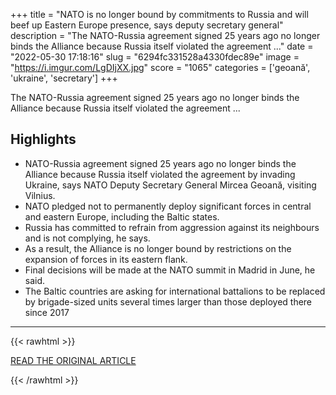 +++
title = "NATO is no longer bound by commitments to Russia and will beef up Eastern Europe presence, says deputy secretary general"
description = "The NATO-Russia agreement signed 25 years ago no longer binds the Alliance because Russia itself violated the agreement ..."
date = "2022-05-30 17:18:16"
slug = "6294fc331528a4330fdec89e"
image = "https://i.imgur.com/LgDIjXX.jpg"
score = "1065"
categories = ['geoană', 'ukraine', 'secretary']
+++

The NATO-Russia agreement signed 25 years ago no longer binds the Alliance because Russia itself violated the agreement ...

## Highlights

- NATO-Russia agreement signed 25 years ago no longer binds the Alliance because Russia itself violated the agreement by invading Ukraine, says NATO Deputy Secretary General Mircea Geoană, visiting Vilnius.
- NATO pledged not to permanently deploy significant forces in central and eastern Europe, including the Baltic states.
- Russia has committed to refrain from aggression against its neighbours and is not complying, he says.
- As a result, the Alliance is no longer bound by restrictions on the expansion of forces in its eastern flank.
- Final decisions will be made at the NATO summit in Madrid in June, he said.
- The Baltic countries are asking for international battalions to be replaced by brigade-sized units several times larger than those deployed there since 2017

---

{{< rawhtml >}}
  <p class="article-category">
    <a target="_blank" href="https://www.lrt.lt/en/news-in-english/19/1705708/nato-is-no-longer-bound-by-commitments-to-russia-and-will-beef-up-eastern-europe-presence-says-deputy-secretary-general">READ THE ORIGINAL ARTICLE</a>
  </p>
{{< /rawhtml >}}
